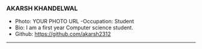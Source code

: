 ### AKARSH KHANDELWAL
- Photo: YOUR PHOTO URL
-Occupation: Student
- Bio: I am a first year Computer science student.
- Github: https://github.com/akarsh2312
***
